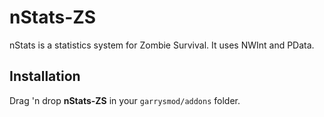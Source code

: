 # nStats-ZS
nStats is a statistics system for Zombie Survival. It uses NWInt and PData.

## Installation

Drag 'n drop **nStats-ZS** in your `garrysmod/addons` folder.
